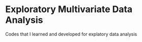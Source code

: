 # Exploratory Multivariate Data Analysis
Codes that I learned and developed for explatory data analysis
